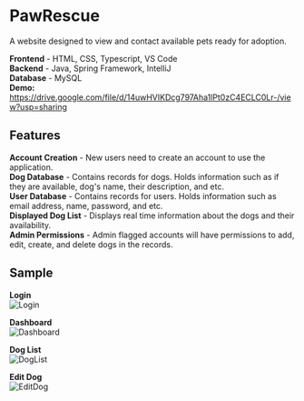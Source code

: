 # PawRescue
A website designed to view and contact available pets ready for adoption.<br />

**Frontend** - HTML, CSS, Typescript, VS Code <br />
**Backend** - Java, Spring Framework, IntelliJ <br />
**Database** - MySQL <br />
**Demo:** https://drive.google.com/file/d/14uwHVIKDcg797Aha1lPt0zC4ECLC0Lr-/view?usp=sharing <br />

## Features<br />
**Account Creation** - New users need to create an account to use the application. <br />
**Dog Database** - Contains records for dogs. Holds information such as if they are available, dog's name, their description, and etc.<br />
**User Database** - Contains records for users. Holds information such as email address, name, password, and etc.<br />
**Displayed Dog List** - Displays real time information about the dogs and their availability.<br />
**Admin Permissions** - Admin flagged accounts will have permissions to add, edit, create, and delete dogs in the records.<br />

## Sample
**Login**<br />
![Login](https://github.com/ElijahTam-od/PetCare/assets/163732378/b36e1496-9a15-494b-a03e-d97ccd6f108e) <br />

**Dashboard**<br />
![Dashboard](https://github.com/ElijahTam-od/PetCare/assets/163732378/34a8f0fb-4081-4001-bc64-f3aa8c96bf75) <br />

**Dog List** <br />
![DogList](https://github.com/ElijahTam-od/PetCare/assets/163732378/f139c75e-56f9-415f-a932-a7013792563e) <br />

**Edit Dog** <br />
![EditDog](https://github.com/ElijahTam-od/PetCare/assets/163732378/ad327c51-5118-4585-ab28-f9e98c2db35f) <br />
